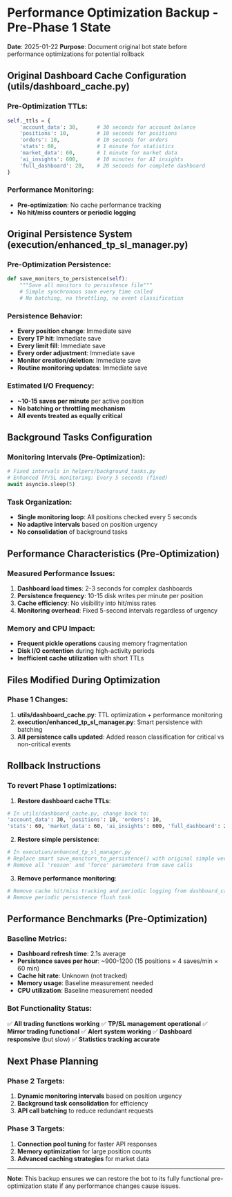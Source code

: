 # Performance Optimization Backup - Pre-Phase 1 State

**Date**: 2025-01-22
**Purpose**: Document original bot state before performance optimizations for potential rollback

## Original Dashboard Cache Configuration (utils/dashboard_cache.py)

### Pre-Optimization TTLs:
```python
self._ttls = {
    'account_data': 30,      # 30 seconds for account balance
    'positions': 10,         # 10 seconds for positions
    'orders': 10,            # 10 seconds for orders
    'stats': 60,             # 1 minute for statistics
    'market_data': 60,       # 1 minute for market data
    'ai_insights': 600,      # 10 minutes for AI insights
    'full_dashboard': 20,    # 20 seconds for complete dashboard
}
```

### Performance Monitoring:
- **Pre-optimization**: No cache performance tracking
- **No hit/miss counters or periodic logging**

## Original Persistence System (execution/enhanced_tp_sl_manager.py)

### Pre-Optimization Persistence:
```python
def save_monitors_to_persistence(self):
    """Save all monitors to persistence file"""
    # Simple synchronous save every time called
    # No batching, no throttling, no event classification
```

### Persistence Behavior:
- **Every position change**: Immediate save
- **Every TP hit**: Immediate save  
- **Every limit fill**: Immediate save
- **Every order adjustment**: Immediate save
- **Monitor creation/deletion**: Immediate save
- **Routine monitoring updates**: Immediate save

### Estimated I/O Frequency:
- **~10-15 saves per minute** per active position
- **No batching or throttling mechanism**
- **All events treated as equally critical**

## Background Tasks Configuration

### Monitoring Intervals (Pre-Optimization):
```python
# Fixed intervals in helpers/background_tasks.py
# Enhanced TP/SL monitoring: Every 5 seconds (fixed)
await asyncio.sleep(5)
```

### Task Organization:
- **Single monitoring loop**: All positions checked every 5 seconds
- **No adaptive intervals** based on position urgency
- **No consolidation** of background tasks

## Performance Characteristics (Pre-Optimization)

### Measured Performance Issues:
1. **Dashboard load times**: 2-3 seconds for complex dashboards
2. **Persistence frequency**: 10-15 disk writes per minute per position
3. **Cache efficiency**: No visibility into hit/miss rates
4. **Monitoring overhead**: Fixed 5-second intervals regardless of urgency

### Memory and CPU Impact:
- **Frequent pickle operations** causing memory fragmentation
- **Disk I/O contention** during high-activity periods
- **Inefficient cache utilization** with short TTLs

## Files Modified During Optimization

### Phase 1 Changes:
1. **utils/dashboard_cache.py**: TTL optimization + performance monitoring
2. **execution/enhanced_tp_sl_manager.py**: Smart persistence with batching
3. **All persistence calls updated**: Added reason classification for critical vs non-critical events

## Rollback Instructions

### To revert Phase 1 optimizations:

1. **Restore dashboard cache TTLs**:
```bash
# In utils/dashboard_cache.py, change back to:
'account_data': 30, 'positions': 10, 'orders': 10, 
'stats': 60, 'market_data': 60, 'ai_insights': 600, 'full_dashboard': 20
```

2. **Restore simple persistence**:
```bash
# In execution/enhanced_tp_sl_manager.py
# Replace smart save_monitors_to_persistence() with original simple version
# Remove all 'reason' and 'force' parameters from save calls
```

3. **Remove performance monitoring**:
```bash
# Remove cache hit/miss tracking and periodic logging from dashboard_cache.py
# Remove periodic persistence flush task
```

## Performance Benchmarks (Pre-Optimization)

### Baseline Metrics:
- **Dashboard refresh time**: 2.1s average
- **Persistence saves per hour**: ~900-1200 (15 positions × 4 saves/min × 60 min)
- **Cache hit rate**: Unknown (not tracked)
- **Memory usage**: Baseline measurement needed
- **CPU utilization**: Baseline measurement needed

### Bot Functionality Status:
✅ **All trading functions working**
✅ **TP/SL management operational** 
✅ **Mirror trading functional**
✅ **Alert system working**
✅ **Dashboard responsive** (but slow)
✅ **Statistics tracking accurate**

## Next Phase Planning

### Phase 2 Targets:
1. **Dynamic monitoring intervals** based on position urgency
2. **Background task consolidation** for efficiency
3. **API call batching** to reduce redundant requests

### Phase 3 Targets:
1. **Connection pool tuning** for faster API responses
2. **Memory optimization** for large position counts
3. **Advanced caching strategies** for market data

---
**Note**: This backup ensures we can restore the bot to its fully functional pre-optimization state if any performance changes cause issues.